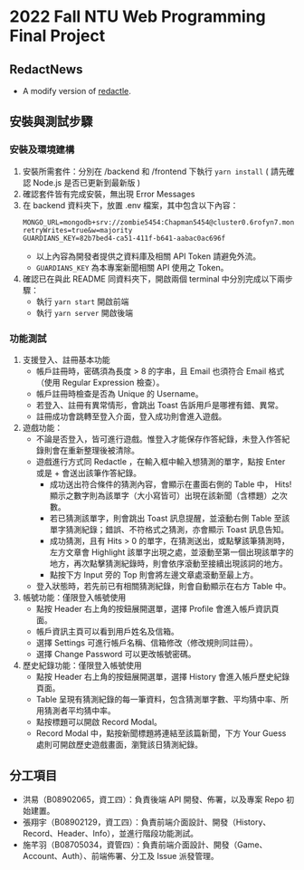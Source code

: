 # 2022 Fall NTU Web Programming Final Project

## RedactNews

- A modify version of [redactle](https://redactle.anybrowser.org/).

## 安裝與測試步驟

### 安裝及環境建構

1. 安裝所需套件：分別在 /backend 和 /frontend 下執行 `yarn install` ( 請先確認 Node.js 是否已更新到最新版 )
2. 確認套件皆有完成安裝，無出現 Error Messages
3. 在 backend 資料夾下，放置 .env 檔案，其中包含以下內容：
   ```
   MONGO_URL=mongodb+srv://zombie5454:Chapman5454@cluster0.6rofyn7.mongodb.net/?retryWrites=true&w=majority
   GUARDIANS_KEY=82b7bed4-ca51-411f-b641-aabac0ac696f
   ```
   - 以上內容為開發者提供之資料庫及相關 API Token 請避免外流。
   - `GUARDIANS_KEY` 為本專案新聞相關 API 使用之 Token。
4. 確認已在與此 README 同資料夾下，開啟兩個 terminal 中分別完成以下兩步驟：
   - 執行 `yarn start` 開啟前端
   - 執行 `yarn server` 開啟後端

### 功能測試

1. 支援登入、註冊基本功能
   - 帳戶註冊時，密碼須為長度 > 8 的字串，且 Email 也須符合 Email 格式（使用 Regular Expression 檢查）。
   - 帳戶註冊時檢查是否為 Unique 的 Username。
   - 若登入、註冊有異常情形，會跳出 Toast 告訴用戶是哪裡有錯、異常。
   - 註冊成功會跳轉至登入介面，登入成功則會進入遊戲。
2. 遊戲功能：
   - 不論是否登入，皆可進行遊戲。惟登入才能保存作答紀錄，未登入作答紀錄則會在重新整理後被清除。
   - 遊戲進行方式同 Redactle ，在輸入框中輸入想猜測的單字，點按 Enter 或是 + 會送出該筆作答紀錄。
     - 成功送出符合條件的猜測內容，會顯示在畫面右側的 Table 中， Hits! 顯示之數字則為該單字（大小寫皆可）出現在該新聞（含標題）之次數。
     - 若已猜測該單字，則會跳出 Toast 訊息提醒，並滾動右側 Table 至該單字猜測紀錄；錯誤、不符格式之猜測，亦會顯示 Toast 訊息告知。
     - 成功猜測，且有 Hits > 0 的單字，在猜測送出，或點擊該筆猜測時，左方文章會 Highlight 該單字出現之處，並滾動至第一個出現該單字的地方，再次點擊猜測紀錄時，則會依序滾動至接續出現該詞的地方。
     - 點按下方 Input 旁的 Top 則會將左邊文章處滾動至最上方。
   - 登入狀態時，若先前已有相關猜測紀錄，則會自動顯示在右方 Table 中。
3. 帳號功能：僅限登入帳號使用
   - 點按 Header 右上角的按鈕展開選單，選擇 Profile 會進入帳戶資訊頁面。
   - 帳戶資訊主頁可以看到用戶姓名及信箱。
   - 選擇 Settings 可進行帳戶名稱、信箱修改（修改規則同註冊）。
   - 選擇 Change Password 可以更改帳號密碼。
4. 歷史紀錄功能：僅限登入帳號使用
   - 點按 Header 右上角的按鈕展開選單，選擇 History 會進入帳戶歷史紀錄頁面。
   - Table 呈現有猜測紀錄的每一筆資料，包含猜測單字數、平均猜中率、所用猜測者平均猜中率。
   - 點按標題可以開啟 Record Modal。
   - Record Modal 中，點按新聞標題將連結至該篇新聞，下方 Your Guess 處則可開啟歷史遊戲畫面，瀏覽該日猜測紀錄。

## 分工項目

- 洪易（B08902065，資工四）：負責後端 API 開發、佈署，以及專案 Repo 初始建置。
- 張翔宇（B08902129，資工四）：負責前端介面設計、開發（History、Record、Header、Info），並進行階段功能測試。
- 施芊羽（B08705034，資管四）：負責前端介面設計、開發（Game、Account、Auth）、前端佈署、分工及 Issue 派發管理。
